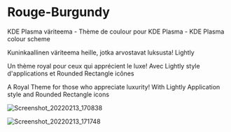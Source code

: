 # Rouge-Burgundy
KDE Plasma väriteema - Thème de coulour pour KDE Plasma - KDE Plasma colour scheme

Kuninkaallinen väriteema heille, jotka arvostavat luksusta! Lightly 

Un thème royal pour ceux qui apprécient le luxe! Avec Lightly style d'applications et Rounded Rectangle icônes

A Royal Theme for those who appreciate luxurity! With Lightly Application style and Rounded Rectangle icons

![Screenshot_20220213_170838](https://user-images.githubusercontent.com/73434605/153771934-c9ff4ca1-5705-445f-bf56-4e2f8decb18b.png)

![Screenshot_20220213_171748](https://user-images.githubusercontent.com/73434605/153771938-782953d0-5d02-4d8a-8062-16bb86ba90fc.png)
